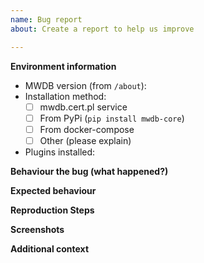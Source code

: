 ```yaml
---
name: Bug report
about: Create a report to help us improve

---
```


**Environment information**
* MWDB version (from `/about`):
* Installation method:
  - [ ] mwdb.cert.pl service
  - [ ] From PyPi (`pip install mwdb-core`)
  - [ ] From docker-compose
  - [ ] Other (please explain)
* Plugins installed:

**Behaviour the bug (what happened?)**

<!-- What actually happened? -->

**Expected behaviour**

<!-- What did you expect to happen? -->

**Reproduction Steps**

<!-- Please explain how can we reproduce your problem. -->

**Screenshots**

<!-- If applicable, add screenshots to help explain your problem. -->

**Additional context**

<!-- Add any other context about the problem here. -->
